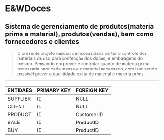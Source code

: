 # E&WDoces

## Sistema de gerenciamento de produtos(materia prima e material), produtos(vendas), bem como fornecedores e clientes 

> O presente projeto nasceu da necessidade de ter o controle dos materiais de uso para confecção dos doces, e embalagens do mesmo.
> Pensando em prever e controlar quanto de materia prima necessaria para cada massa e o material necessario, 
> com isso sendo possivél prever a quantidade exata de material e materia prima.

_________________________
|ENTIDAES | PRIMARY KEY| FOREIGN KEY |
|---------|------------|-------------|
| SUPPLIER | ID | NULL |
| CLIENT | ID | NULL |
| PRODUCT | ID | CustomerID |
| SALE | ID | ProductID |
| BUY | ID | ProductID |


